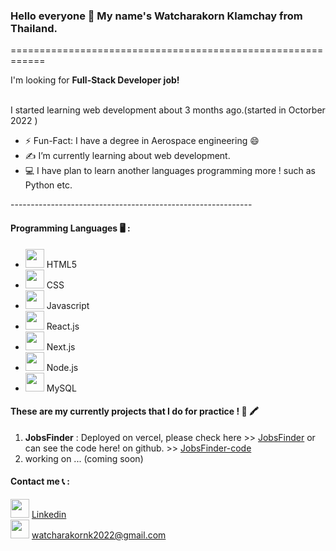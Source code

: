 ### Hello everyone 👋 My name's Watcharakorn Klamchay from Thailand.
============================================================ <br>
<p>I'm looking for <strong>Full-Stack Developer job!</strong><p> <br> 
I started learning web development about 3 months ago.(started in Octorber 2022 ) <br>

* ⚡️ Fun-Fact: I have a degree in Aerospace engineering 😄
* :writing_hand: I’m currently learning about web development.
* :computer: I have plan to learn another languages programming more ! such as Python etc.

------------------------------------------------------------<br>
#### Programming Languages :desktop_computer: : <br>
<ul>
  <li><img src="https://cdn.jsdelivr.net/gh/devicons/devicon/icons/html5/html5-original.svg" style="height:30px"/> HTML5 </li>
  <li><img src="https://cdn.jsdelivr.net/gh/devicons/devicon/icons/css3/css3-original.svg" style="height:30px"/> CSS </li>
  <li><img src="https://cdn.jsdelivr.net/gh/devicons/devicon/icons/javascript/javascript-original.svg" style="height:30px" /> Javascript </li>
  <li><img src="https://cdn.jsdelivr.net/gh/devicons/devicon/icons/react/react-original.svg" style="height:30px"/> React.js</li>
  <li><img src="https://cdn.jsdelivr.net/gh/devicons/devicon/icons/nextjs/nextjs-original.svg" style="height:30px"/> Next.js</li>
  <li><img src="https://cdn.jsdelivr.net/gh/devicons/devicon/icons/nodejs/nodejs-original.svg" style="height:30px"/> Node.js </li>
 <li><img src="https://cdn.jsdelivr.net/gh/devicons/devicon/icons/mysql/mysql-original-wordmark.svg" style="height:30px"> MySQL</li>
</ul> 

####  These are my currently projects that I do for practice ! :memo: :crayon:

1. <strong>  JobsFinder</strong>  : Deployed on vercel, please check here >> [JobsFinder](https://nextjs-mysql-jobsfinder.vercel.app) 
                                    or can see the code here! on github. >> [JobsFinder-code](https://github.com/WatkornFeng/nextjs-mysql-jobsfinder) 
2. working on ... (coming soon)

                                                 
#### Contact me :telephone_receiver: : <br>
<img src="https://img.icons8.com/color/512/linkedin.png" style="height:30px"> [Linkedin](https://www.linkedin.com/in/watcharakorn-klamchay-9b27b1231/)
<br>
<img src="https://img.icons8.com/color/512/gmail-new.png" style="height:30px"> [watcharakornk2022@gmail.com](https://mail.google.com/mail/u/0/?fs=1&tf=cm&source=mailto&to=watcharakornk2022@gmail.com)
